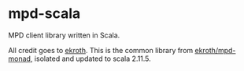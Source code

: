 mpd-scala
=========

MPD client library written in Scala.

All credit goes to [ekroth](http://github.com/ekroth). This is the common library from [ekroth/mpd-monad](http://github.com/ekroth/mpd-monad), isolated and updated to scala 2.11.5.


